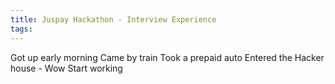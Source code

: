 ```yaml
---
title: Juspay Hackathon - Interview Experience
tags:
---
```

Got up early morning
Came by train
Took a prepaid auto
Entered the Hacker house - Wow
Start working


